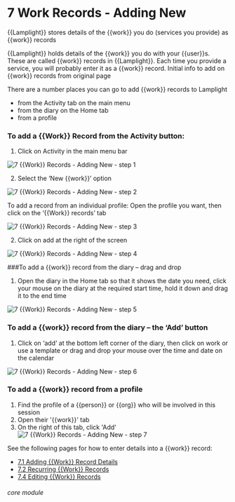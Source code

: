 # 7 Work Records - Adding New

{{Lamplight}} stores details of the {{work}} you do (services you provide) as {{work}} records

{{Lamplight}} holds details of the {{work}} you do with your {{user}}s. These are called {{work}} records in {{Lamplight}}. Each time you provide a service, you will probably enter it as a {{work}} record. Initial info to add on {{work}} records from original page

There are a number places you can go to add {{work}} records to Lamplight 

- from the Activity tab on the main menu
- from the diary on the Home tab
- from a profile

### To add a {{Work}} Record from the Activity button:
1. Click on Activity in the main menu bar

![7 {{Work}} Records - Adding New - step 1](7_Work_Records_-_Adding_New_im_1.png)

2. Select the ‘New {{work}}’ option

![7 {{Work}} Records - Adding New - step 2](7_Work_Records_-_Adding_New_im_2.png)

To add a record from an individual profile:
Open the profile you want, then click on the ‘{{Work}} records’ tab

![7 {{Work}} Records - Adding New - step 3](7_Work_Records_-_Adding_New_im_3.png)

2. Click on add at the right of the screen

![7 {{Work}} Records - Adding New - step 4](7_Work_Records_-_Adding_New_im_4.png)

###To add a {{work}} record from the diary – drag and drop
1. Open the diary in the Home tab so that it shows the date you need, click your mouse on the diary at the required start time, hold it down and drag it to the end time

![7 {{Work}} Records - Adding New - step 5](7_Work_Records_-_Adding_New_im_5.png)

### To add a {{work}} record from the diary – the ‘Add’ button
1. Click on ‘add’ at the bottom left corner of the diary, then click on work or use a template or drag and drop your mouse over the time and date on the calendar

![7 {{Work}} Records - Adding New - step 6](7_Work_Records_-_Adding_New_im_6.png)

### To add a {{work}} record from a profile
1. Find the profile of a {{person}} or {{org}} who will be involved in this session
2. Open their '{{work}}' tab
3. On the right of this tab, click 'Add'
![7 {{Work}} Records - Adding New - step 7](7_Work_Records_-_Adding_New_im_7.png)

See the following pages for how to enter details into a {{work}} record:
- [7.1 Adding {{Work}} Record Details](/help/index/p/7.1)
- [7.2 Recurring {{Work}} Records](/help/index/p/7.2)
- [7.4 Editing {{Work}} Records](/help/index/p/7.4)


###### core module
